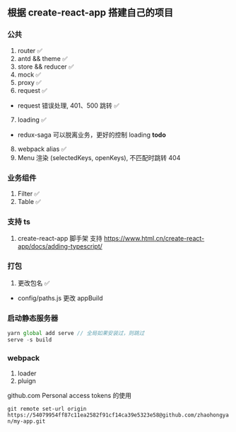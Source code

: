 ## 根据 create-react-app 搭建自己的项目

### 公共

1. router ✅
2. antd && theme ✅
3. store && reducer ✅
4. mock ✅
5. proxy ✅
6. request ✅

- request 错误处理, 401、500 跳转 ✅

7. loading ✅

- redux-saga 可以脱离业务，更好的控制 loading **todo**

8. webpack alias ✅
9. Menu 渲染 (selectedKeys, openKeys), 不匹配时跳转 404

### 业务组件

1. Filter ✅
2. Table ✅

### 支持 ts

1. create-react-app 脚手架 支持
   https://www.html.cn/create-react-app/docs/adding-typescript/

### 打包

1. 更改包名 ✅

- config/paths.js 更改 appBuild

### 启动静态服务器

```js
yarn global add serve // 全局如果安装过，则跳过
serve -s build
```

### webpack

1. loader
2. pluign

github.com Personal access tokens 的使用

`git remote set-url origin https://54079954ff87c11ea2582f91cf14ca39e5323e58@github.com/zhaohongyan/my-app.git `

